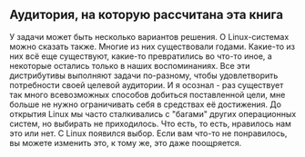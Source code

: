 ## Аудитория, на которую рассчитана эта книга

У задачи может быть несколько вариантов решения. О Linux-системах можно сказать также. Многие из них существовали годами. Какие-то из них всё еще существуют, какие-то превратились во что-то иное, а некоторые остались только в наших воспоминаниях. Все эти дистрибутивы выполняют задачи по-разному, чтобы удовлетворить потребности своей целевой аудитории. И я осознал - раз существует так много всевозможных способов добиться поставленной цели, мне больше не нужно ограничивать себя в средствах её достижения. До открытия Linux мы часто сталкивались с "багами" других операционных систем, но выбирать не приходилось. Что есть, то есть, нравилось нам это или нет. С Linux появился выбор. Если вам что-то не понравилось, вы можете изменить это, к тому же, это даже поощряется.
